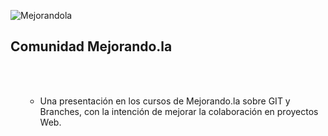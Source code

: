 ![Mejorandola](http://miguelnieva.com/img/mejorandola-grande.png)


## Comunidad Mejorando.la

<ul>
<br />
<br />
<ul>
<li>Una presentación en los cursos de Mejorando.la sobre GIT y Branches, con la intención de mejorar la colaboración en proyectos Web.</li>

